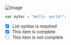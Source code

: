 ![Image](https://octodex.github.com/images/yaktocat.png)

``` javascript
var myVar = "Hello, world!";
```
- [x] List syntax is required
- [x] This item is complete
- [ ] This item is not complete
